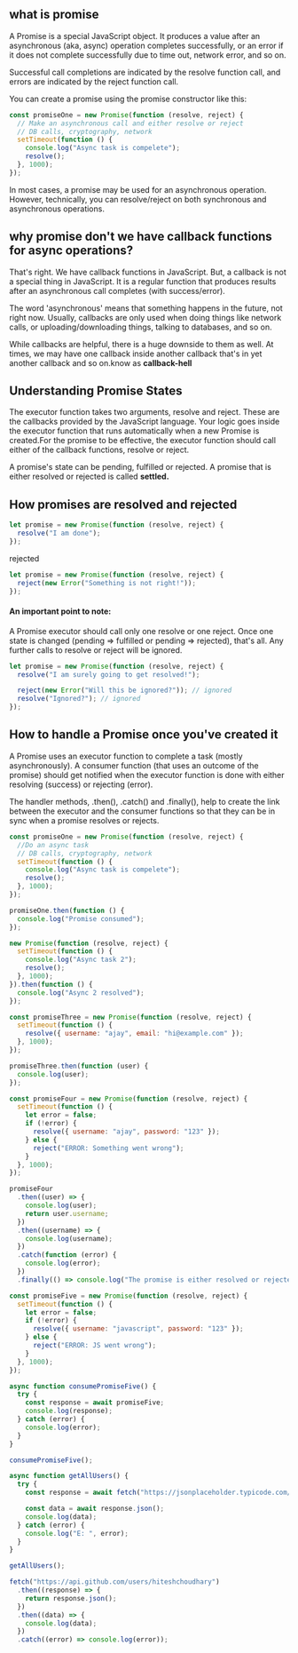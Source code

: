## what is promise

A Promise is a special JavaScript object. It produces a value after an asynchronous (aka, async) operation completes successfully, or an error if it does not complete successfully due to time out, network error, and so on.

Successful call completions are indicated by the resolve function call, and errors are indicated by the reject function call.

You can create a promise using the promise constructor like this:

```js
const promiseOne = new Promise(function (resolve, reject) {
  // Make an asynchronous call and either resolve or reject
  // DB calls, cryptography, network
  setTimeout(function () {
    console.log("Async task is compelete");
    resolve();
  }, 1000);
});
```

In most cases, a promise may be used for an asynchronous operation. However, technically, you can resolve/reject on both synchronous and asynchronous operations.

## why promise don't we have callback functions for async operations?

That's right. We have callback functions in JavaScript. But, a callback is not a special thing in JavaScript. It is a regular function that produces results after an asynchronous call completes (with success/error).

The word 'asynchronous' means that something happens in the future, not right now. Usually, callbacks are only used when doing things like network calls, or uploading/downloading things, talking to databases, and so on.

While callbacks are helpful, there is a huge downside to them as well. At times, we may have one callback inside another callback that's in yet another callback and so on.know as **callback-hell**

## Understanding Promise States

The executor function takes two arguments, resolve and reject. These are the callbacks provided by the JavaScript language. Your logic goes inside the executor function that runs automatically when a new Promise is created.For the promise to be effective, the executor function should call either of the callback functions, resolve or reject.

A promise's state can be pending, fulfilled or rejected. A promise that is either resolved or rejected is called **settled.**

## How promises are resolved and rejected

```js
let promise = new Promise(function (resolve, reject) {
  resolve("I am done");
});
```

rejected

```js
let promise = new Promise(function (resolve, reject) {
  reject(new Error("Something is not right!"));
});
```

#### An important point to note:

A Promise executor should call only one resolve or one reject. Once one state is changed (pending => fulfilled or pending => rejected), that's all. Any further calls to resolve or reject will be ignored.

```js
let promise = new Promise(function (resolve, reject) {
  resolve("I am surely going to get resolved!");

  reject(new Error("Will this be ignored?")); // ignored
  resolve("Ignored?"); // ignored
});
```

## How to handle a Promise once you've created it

A Promise uses an executor function to complete a task (mostly asynchronously). A consumer function (that uses an outcome of the promise) should get notified when the executor function is done with either resolving (success) or rejecting (error).

The handler methods, .then(), .catch() and .finally(), help to create the link between the executor and the consumer functions so that they can be in sync when a promise resolves or rejects.

```js
const promiseOne = new Promise(function (resolve, reject) {
  //Do an async task
  // DB calls, cryptography, network
  setTimeout(function () {
    console.log("Async task is compelete");
    resolve();
  }, 1000);
});

promiseOne.then(function () {
  console.log("Promise consumed");
});

new Promise(function (resolve, reject) {
  setTimeout(function () {
    console.log("Async task 2");
    resolve();
  }, 1000);
}).then(function () {
  console.log("Async 2 resolved");
});

const promiseThree = new Promise(function (resolve, reject) {
  setTimeout(function () {
    resolve({ username: "ajay", email: "hi@example.com" });
  }, 1000);
});

promiseThree.then(function (user) {
  console.log(user);
});

const promiseFour = new Promise(function (resolve, reject) {
  setTimeout(function () {
    let error = false;
    if (!error) {
      resolve({ username: "ajay", password: "123" });
    } else {
      reject("ERROR: Something went wrong");
    }
  }, 1000);
});

promiseFour
  .then((user) => {
    console.log(user);
    return user.username;
  })
  .then((username) => {
    console.log(username);
  })
  .catch(function (error) {
    console.log(error);
  })
  .finally(() => console.log("The promise is either resolved or rejected"));

const promiseFive = new Promise(function (resolve, reject) {
  setTimeout(function () {
    let error = false;
    if (!error) {
      resolve({ username: "javascript", password: "123" });
    } else {
      reject("ERROR: JS went wrong");
    }
  }, 1000);
});

async function consumePromiseFive() {
  try {
    const response = await promiseFive;
    console.log(response);
  } catch (error) {
    console.log(error);
  }
}

consumePromiseFive();

async function getAllUsers() {
  try {
    const response = await fetch("https://jsonplaceholder.typicode.com/users");

    const data = await response.json();
    console.log(data);
  } catch (error) {
    console.log("E: ", error);
  }
}

getAllUsers();

fetch("https://api.github.com/users/hiteshchoudhary")
  .then((response) => {
    return response.json();
  })
  .then((data) => {
    console.log(data);
  })
  .catch((error) => console.log(error));
```
